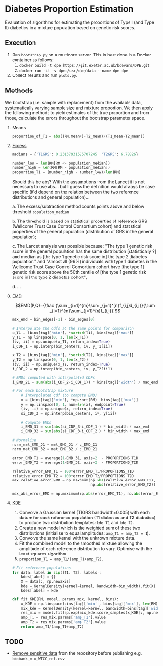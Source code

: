 Diabetes Proportion Estimation
==============================

Evaluation of algorithms for estimating the proportions of Type I (and Type II) diabetics in a mixture population based on genetic risk scores.

Execution
---------

1. Run `bootstrap.py` on a multicore server. This is best done in a Docker container as follows:
    1. `docker build -t dpe https://git.exeter.ac.uk/bdevans/DPE.git`
    2. `docker run -it -v dpe:/usr/dpe/data --name dpe dpe`
2. Collect results and run `plots.py`.

Methods
-------

We bootstrap (i.e. sample with replacement) from the available data, systematically varying sample size and mixture proportion. We then apply the following methods to yield estimates of the true proportion and from those, calculate the errors throughout the bootstrap parameter space. 

1. Means

    ```python
    proportion_of_T1 = abs((RM.mean()-T2_mean)/(T1_mean-T2_mean))
    ```

2. [Excess](https://www.thelancet.com/journals/landia/article/PIIS2213-8587(17)30362-5/fulltext)

    ```python
    medians = {'T1GRS': 0.23137931525707245, 'T2GRS': 6.78826}

    number_low = len(RM[RM <= population_median])
    number_high = len(RM[RM > population_median])
    proportion_T1 = (number_high - number_low)/len(RM)
    ```
    Should this be abs? With the assumptions from the Lancet it is not necessary to use abs... but I guess the definition would always be case specific (it'd depend on the relation between the two reference distributions and general population)...
        
    a. The excess/subtraction method counts points above and below threshold `population_median`

    b. The threshold is based on statistical properties of reference GRS (Wellcome Trust Case Control Consortium cohort) and statistical properties of the general population (distribution of GRS in the general population);

    c. The Lancet analysis was possible because: "The type 1 genetic risk score in the general population has the same distribution [statistically ?] and median as [the type 1 genetic risk score in] the type 2 diabetes population." and "Almost all (96%) individuals with type 1 diabetes in the Wellcome Trust Case Control Consortium cohort have [the type 1] genetic risk score above the 50th centile of [the type 1 genetic risk score in] the type 2 diabetes cohort";

    d. ...


3. [EMD](https://en.wikipedia.org/wiki/Earth_mover%27s_distance)
    ```math
    EMD(P,Q)={\frac {\sum _{i=1}^{m}\sum _{j=1}^{n}f_{i,j}d_{i,j}}{\sum _{i=1}^{m}\sum _{j=1}^{n}f_{i,j}}}
    ```

    ```python
    max_emd = bin_edges[-1] - bin_edges[0]

    # Interpolate the cdfs at the same points for comparison
    x_T1 = [bins[tag]['min'], *sorted(T1), bins[tag]['max']]
    y_T1 = np.linspace(0, 1, len(x_T1))
    (iv, ii) = np.unique(x_T1, return_index=True)
    i_CDF_1 = np.interp(bin_centers, iv, y_T1[ii])

    x_T2 = [bins[tag]['min'], *sorted(T2), bins[tag]['max']]
    y_T2 = np.linspace(0, 1, len(x_T2))
    (iv, ii) = np.unique(x_T2, return_index=True)
    i_CDF_2 = np.interp(bin_centers, iv, y_T2[ii])

    # EMDs computed with interpolated CDFs
    i_EMD_21 = sum(abs(i_CDF_2-i_CDF_1)) * bins[tag]['width'] / max_emd

    # For each bootstrap mixture
        # Interpolated cdf (to compute EMD)
        x = [bins[tag]['min'], *np.sort(RM), bins[tag]['max']]
        y = np.linspace(0, 1, num=len(x), endpoint=True)
        (iv, ii) = np.unique(x, return_index=True)
        si_CDF_3 = np.interp(bin_centers, iv, y[ii])

        # Compute EMDs
        i_EMD_31 = sum(abs(si_CDF_3-i_CDF_1)) * bin_width / max_emd
        i_EMD_32 = sum(abs(si_CDF_3-i_CDF_2)) * bin_width / max_emd

    # Normalise
    norm_mat_EMD_31 = mat_EMD_31 / i_EMD_21
    norm_mat_EMD_32 = mat_EMD_32 / i_EMD_21

    error_EMD_T1 = average(1-EMD_31, axis=2) - PROPORTIONS_T1D
    error_EMD_T2 = average(1-EMD_32, axis=2) - PROPORTIONS_T2D

    relative_error_EMD_T1 = 100*error_EMD_T1/PROPORTIONS_T1D
    relative_error_EMD_T2 = 100*error_EMD_T2/PROPORTIONS_T2D
    max_relative_error_EMD = np.maximum(np.abs(relative_error_EMD_T1),
                                        np.abs(relative_error_EMD_T2))

    max_abs_error_EMD = np.maximum(np.abs(error_EMD_T1), np.abs(error_EMD_T2))
    ```

4. [KDE](https://lmfit.github.io/lmfit-py/model.html)
    1. Convolve a Gaussian kernel (T1GRS bandwidth=0.005) with each datum for each reference population (T1 diabetics and T2 diabetics) to produce two distribution templates: `kde_T1` and `kde_T2`.
    2. Create a new model which is the weighted sum of these two distributions (initialise to equal amplitudes: `amp_T1 = amp_T2 = 1`).
    3. Convolve the same kernel with the unknown mixture data.
    4. Fit the combined model to the smoothed mixture allowing the amplitude of each reference distribution to vary. Optimise with the least squares algorithm.
    5. `proportion_T1 = amp_T1/(amp_T1+amp_T2)`.

    ```python
    # Fit reference populations
    for data, label in zip([T1, T2], labels):
        kdes[label] = {}
        X = data[:, np.newaxis]
        kde = KernelDensity(kernel=kernel, bandwidth=bin_width).fit(X)
        kdes[label] = kde

    def fit_KDE(RM, model, params_mix, kernel, bins):
        x_KDE = np.linspace(bins[tag]['min'], bins[tag]['max'], len(RM)+2)
        mix_kde = KernelDensity(kernel=kernel, bandwidth=bins[tag]['width']).fit(RM[:, np.newaxis])
        res_mix = model.fit(np.exp(mix_kde.score_samples(x_KDE[:, np.newaxis])), x=x_KDE, params=params_mix)
        amp_T1 = res_mix.params['amp_T1'].value
        amp_T2 = res_mix.params['amp_T2'].value
        return amp_T1/(amp_T1+amp_T2)
    ```


TODO
----

* [Remove sensitive data](https://help.github.com/articles/removing-sensitive-data-from-a-repository/) from the repository before publishing e.g. `biobank_mix_WTCC_ref.csv`.

